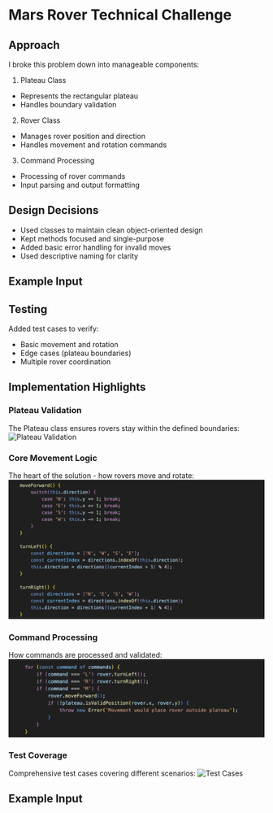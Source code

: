 # Mars Rover Technical Challenge

## Approach
I broke this problem down into manageable components:

1. Plateau Class
- Represents the rectangular plateau
- Handles boundary validation

2. Rover Class
- Manages rover position and direction
- Handles movement and rotation commands

3. Command Processing
- Processing of rover commands
- Input parsing and output formatting

## Design Decisions
- Used classes to maintain clean object-oriented design
- Kept methods focused and single-purpose
- Added basic error handling for invalid moves
- Used descriptive naming for clarity

## Example Input

## Testing
Added test cases to verify:
- Basic movement and rotation
- Edge cases (plateau boundaries)
- Multiple rover coordination

## Implementation Highlights

### Plateau Validation
The Plateau class ensures rovers stay within the defined boundaries:
![Plateau Validation](screenshots/plateau-validation.png)

### Core Movement Logic
The heart of the solution - how rovers move and rotate:
![Movement Logic](screenshots/movement-logic.png)

### Command Processing
How commands are processed and validated:
![Command Processing](screenshots/command-processing.png)

### Test Coverage
Comprehensive test cases covering different scenarios:
![Test Cases](screenshots/test-cases.png)

## Example Input
